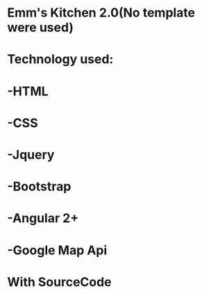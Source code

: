 # Emm's Kitchen 2.0(No template were used)

  # Technology used:
   # -HTML
   # -CSS
   # -Jquery
   # -Bootstrap
   # -Angular 2+
   # -Google Map Api
   
   # With SourceCode
